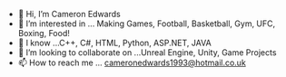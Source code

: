 - 👋 Hi, I’m Cameron Edwards
- 👀 I’m interested in ... Making Games, Football, Basketball, Gym, UFC, Boxing, Food!
- 🌱 I know ...C++, C#, HTML, Python, ASP.NET, JAVA
- 💞️ I’m looking to collaborate on ...Unreal Engine, Unity, Game Projects
- 📫 How to reach me ... cameronedwards1993@hotmail.co.uk 

<!---
CountryCam/CountryCam is a ✨ special ✨ repository because its `README.md` (this file) appears on your GitHub profile.
You can click the Preview link to take a look at your changes.
--->
